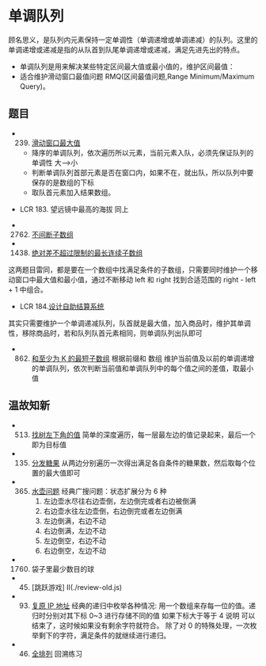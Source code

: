 # 单调队列

顾名思义，是队列内元素保持一定单调性（单调递增或单调递减）的队列。这里的单调递增或递减是指的从队首到队尾单调递增或递减，满足先进先出的特点。

- 单调队列是用来解决某些特定区间最大值或最小值的，维护区间最值：
- 适合维护滑动窗口最值问题 RMQ(区间最值问题,Range Minimum/Maximum Query)。

## 题目

- 239. [滑动窗口最大值](./maxSlidingWindow.js)

  - 降序的单调队列，依次遍历所以元素，当前元素入队，必须先保证队列的单调性 大-->小
  - 判断单调队列首部元素是否在窗口内，如果不在，就出队，所以队列中要保存的是数组的下标
  - 取队首元素加入结果数组。

- LCR 183. 望远镜中最高的海拔
  同上

- 2762. [不间断子数组](./continuousSubarrays.js)
- 1438. [绝对差不超过限制的最长连续子数组](./longestSubarray.js)

这两题目雷同，都是要在一个数组中找满足条件的子数组，只需要同时维护一个移动窗口中最大值和最小值，通过不断移动 left 和 right 找到合适范围的 right - left + 1 中组合。

- LCR 184.[设计自助结算系统](./checkouts.js)

其实只需要维护一个单调递减队列，队首就是最大值，加入商品时，维护其单调性，移除商品时，若和队列队首元素相同，则单调队列出队即可

- 862. [和至少为 K 的最短子数组](./shortestSubarray.js)
       根据前缀和 数组 维护当前值及以前的单调递增的单调队列，依次判断当前值和单调队列中的每个值之间的差值，取最小值

## 温故知新

- 513. [找树左下角的值](./review-old.js)
       简单的深度遍历，每一层最左边的值记录起来，最后一个即为目标值
- 135. [分发糖果](./review-old.js)
       从两边分别遍历一次得出满足各自条件的糖果数，然后取每个位置的最大值即可
- 365. [水壶问题](./review-old.js)
       经典广搜问题：状态扩展分为 6 种
       1. 左边壶水尽往右边壶倒，左边倒完或者右边被倒满
       2. 右边壶水往左边壶倒，右边倒完或者左边倒满
       3. 左边倒满，右边不动
       4. 右边倒满，左边不动
       5. 左边倒空，右边不动
       6. 右边倒空，左边不动

- 1760. 袋子里最少数目的球
- 45. [跳跃游戏] II(./review-old.js)
- 93. [复原 IP 地址](./review-old.js)
      经典的递归中枚举各种情况: 用一个数组来存每一位的值。递归时分别对其下标 0~3 进行存储不同的值
      如果下标大于等于 4 说明 可以结束了，这时候如果没有剩余字符就符合。
      除了对 0 的特殊处理，一次枚举剩下的字符，满足条件的就继续进行递归。
- 46. [全排列](./review-old.js)
    回溯练习


      
